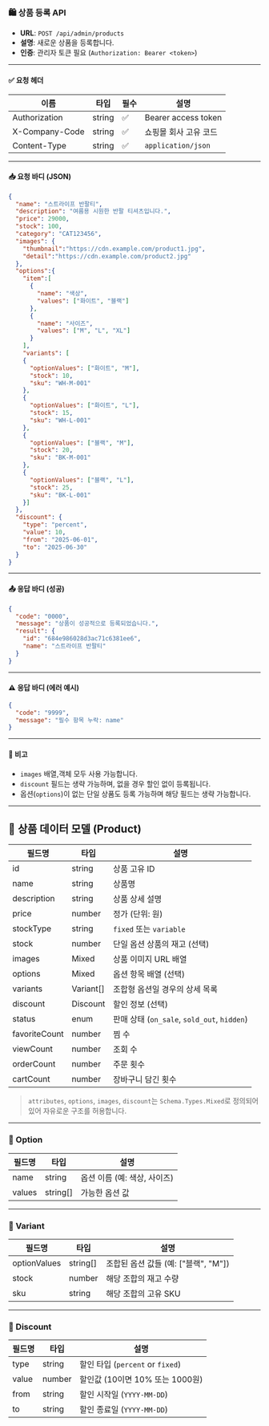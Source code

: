 ### 🛍️ 상품 등록 API

- **URL**: `POST /api/admin/products`
- **설명**: 새로운 상품을 등록합니다.
- **인증**: 관리자 토큰 필요 (`Authorization: Bearer <token>`)

---

#### ✅ 요청 헤더

| 이름              | 타입    | 필수 | 설명                    |
|-------------------|---------|------|-------------------------|
| Authorization     | string  | ✅   | Bearer access token     |
| X-Company-Code    | string  | ✅   | 쇼핑몰 회사 고유 코드   |
| Content-Type      | string  | ✅   | `application/json`      |

---

#### 📥 요청 바디 (JSON)

```json
{
  "name": "스트라이프 반팔티",
  "description": "여름용 시원한 반팔 티셔츠입니다.",
  "price": 29000,
  "stock": 100,
  "category": "CAT123456",
  "images": {
    "thumbnail":"https://cdn.example.com/product1.jpg",
    "detail":"https://cdn.example.com/product2.jpg"
  },
  "options":{
    "item":[
      {
        "name": "색상",
        "values": ["화이트", "블랙"]      
      },
      {
        "name": "사이즈",
        "values": ["M", "L", "XL"]
      }
    ],
    "variants": [
    {
      "optionValues": ["화이트", "M"],
      "stock": 10,
      "sku": "WH-M-001"
    },
    {
      "optionValues": ["화이트", "L"],
      "stock": 15,
      "sku": "WH-L-001"
    },    
    {
      "optionValues": ["블랙", "M"],
      "stock": 20,
      "sku": "BK-M-001"
    },
    {
      "optionValues": ["블랙", "L"],
      "stock": 25,
      "sku": "BK-L-001"
    }]
  },   
  "discount": {
    "type": "percent",
    "value": 10,
    "from": "2025-06-01",
    "to": "2025-06-30"
  }
}
```

---

#### 📤 응답 바디 (성공)

```json
{
  "code": "0000",
  "message": "상품이 성공적으로 등록되었습니다.",
  "result": {
    "id": "684e986028d3ac71c6381ee6",
    "name": "스트라이프 반팔티"
  }
}
```

---

#### ⚠️ 응답 바디 (에러 예시)

```json
{
  "code": "9999",
  "message": "필수 항목 누락: name"
}
```

---

#### 📝 비고
- `images` 배열,객체 모두 사용 가능합니다.
- `discount` 필드는 생략 가능하며, 없을 경우 할인 없이 등록됩니다.
- 옵션(`options`)이 없는 단일 상품도 등록 가능하며 해당 필드는 생략 가능합니다.

---


## 🧩 상품 데이터 모델 (Product)

| 필드명             | 타입        | 설명                                 |
|------------------|------------|--------------------------------------|
| id               | string     | 상품 고유 ID                         |
| name             | string     | 상품명                               |
| description      | string     | 상품 상세 설명                       |
| price            | number     | 정가 (단위: 원)                      |
| stockType        | string     | `fixed` 또는 `variable`              |
| stock            | number     | 단일 옵션 상품의 재고 (선택)         |
| images           | Mixed      | 상품 이미지 URL 배열                  |
| options          | Mixed      | 옵션 항목 배열 (선택)                |
| variants         | Variant[]  | 조합형 옵션일 경우의 상세 목록       |
| discount         | Discount   | 할인 정보 (선택)                     |
| status           | enum       | 판매 상태 (`on_sale`, `sold_out`, `hidden`) |
| favoriteCount    | number     | 찜 수                                     |
| viewCount        | number     | 조회 수                                   |
| orderCount       | number     | 주문 횟수                                 |
| cartCount        | number     | 장바구니 담긴 횟수                         |

> `attributes`, `options`, `images`, `discount`는 `Schema.Types.Mixed`로 정의되어 있어 자유로운 구조를 허용합니다.

---

### 🧩 Option

| 필드명  | 타입      | 설명                       |
|---------|-----------|----------------------------|
| name    | string    | 옵션 이름 (예: 색상, 사이즈) |
| values  | string[]  | 가능한 옵션 값              |

---

### 🧩 Variant

| 필드명       | 타입      | 설명                                |
|--------------|-----------|-------------------------------------|
| optionValues | string[]  | 조합된 옵션 값들 (예: ["블랙", "M"]) |
| stock        | number    | 해당 조합의 재고 수량               |
| sku          | string    | 해당 조합의 고유 SKU                |

---

### 🧩 Discount

| 필드명 | 타입     | 설명                         |
|--------|----------|------------------------------|
| type   | string   | 할인 타입 (`percent` or `fixed`) |
| value  | number   | 할인값 (10이면 10% 또는 1000원) |
| from   | string   | 할인 시작일 (`YYYY-MM-DD`)    |
| to     | string   | 할인 종료일 (`YYYY-MM-DD`)    |